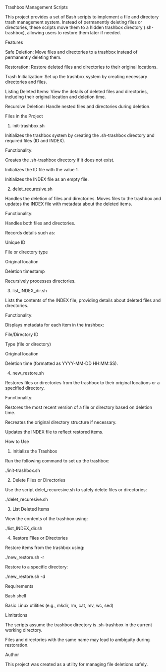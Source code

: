 Trashbox Management Scripts

This project provides a set of Bash scripts to implement a file and directory trash management system. Instead of permanently deleting files or directories, these scripts move them to a hidden trashbox directory (.sh-trashbox), allowing users to restore them later if needed.

Features

Safe Deletion: Move files and directories to a trashbox instead of permanently deleting them.

Restoration: Restore deleted files and directories to their original locations.

Trash Initialization: Set up the trashbox system by creating necessary directories and files.

Listing Deleted Items: View the details of deleted files and directories, including their original location and deletion time.

Recursive Deletion: Handle nested files and directories during deletion.

Files in the Project

1. init-trashbox.sh

Initializes the trashbox system by creating the .sh-trashbox directory and required files (ID and INDEX).

Functionality:

Creates the .sh-trashbox directory if it does not exist.

Initializes the ID file with the value 1.

Initializes the INDEX file as an empty file.

2. delet_recuresive.sh

Handles the deletion of files and directories. Moves files to the trashbox and updates the INDEX file with metadata about the deleted items.

Functionality:

Handles both files and directories.

Records details such as:

Unique ID

File or directory type

Original location

Deletion timestamp

Recursively processes directories.

3. list_INDEX_dir.sh

Lists the contents of the INDEX file, providing details about deleted files and directories.

Functionality:

Displays metadata for each item in the trashbox:

File/Directory ID

Type (file or directory)

Original location

Deletion time (formatted as YYYY-MM-DD HH:MM:SS).

4. new_restore.sh

Restores files or directories from the trashbox to their original locations or a specified directory.

Functionality:

Restores the most recent version of a file or directory based on deletion time.

Recreates the original directory structure if necessary.

Updates the INDEX file to reflect restored items.

How to Use

1. Initialize the Trashbox

Run the following command to set up the trashbox:

./init-trashbox.sh

2. Delete Files or Directories

Use the script delet_recuresive.sh to safely delete files or directories:

./delet_recuresive.sh <path-to-file-or-directory>

3. List Deleted Items

View the contents of the trashbox using:

./list_INDEX_dir.sh

4. Restore Files or Directories

Restore items from the trashbox using:

./new_restore.sh -r <file-or-directory-name>

Restore to a specific directory:

./new_restore.sh -d <target-directory> <file-or-directory-name>

Requirements

Bash shell

Basic Linux utilities (e.g., mkdir, rm, cat, mv, wc, sed)

Limitations

The scripts assume the trashbox directory is .sh-trashbox in the current working directory.

Files and directories with the same name may lead to ambiguity during restoration.

Author

This project was created as a utility for managing file deletions safely.
